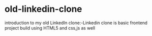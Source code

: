 # old-linkedin-clone
introduction to my  old LinkedIn clone:-Linkedin clone is basic frontend project build using HTML5 and css,js as well

